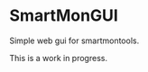 SmartMonGUI
=========================

Simple web gui for smartmontools.  
  
This is a work in progress.  
